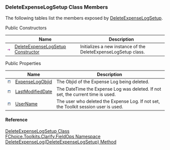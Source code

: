 ﻿### DeleteExpenseLogSetup Class Members

The following tables list the members exposed by [DeleteExpenseLogSetup](FChoice.Toolkits.Clarify~FChoice.Toolkits.Clarify.FieldOps.DeleteExpenseLogSetup.md).

Public Constructors

|   | Name | Description |
| --- | --- | --- |
| ![Public Constructor](dotnetimages/publicConstructor.png) | [DeleteExpenseLogSetup Constructor](FChoice.Toolkits.Clarify~FChoice.Toolkits.Clarify.FieldOps.DeleteExpenseLogSetup~_ctor.md) | Initializes a new instance of the DeleteExpenseLogSetup class.   |



Public Properties

|   | Name | Description |
| --- | --- | --- |
| ![Public Property](dotnetimages/publicProperty.png) | [ExpenseLogObjid](FChoice.Toolkits.Clarify~FChoice.Toolkits.Clarify.FieldOps.DeleteExpenseLogSetup~ExpenseLogObjid.md) | The Objid of the Expense Log being deleted.   |
| ![Public Property](dotnetimages/publicProperty.png) | [LastModifiedDate](FChoice.Toolkits.Clarify~FChoice.Toolkits.Clarify.FieldOps.DeleteExpenseLogSetup~LastModifiedDate.md) | The DateTime the Expense Log was deleted. If not set, the current time is used.   |
| ![Public Property](dotnetimages/publicProperty.png) | [UserName](FChoice.Toolkits.Clarify~FChoice.Toolkits.Clarify.FieldOps.DeleteExpenseLogSetup~UserName.md) | The user who deleted the Expense Log. If not set, the Toolkit session user is used.   |





#### Reference

[DeleteExpenseLogSetup Class](FChoice.Toolkits.Clarify~FChoice.Toolkits.Clarify.FieldOps.DeleteExpenseLogSetup.md)  
[FChoice.Toolkits.Clarify.FieldOps Namespace](FChoice.Toolkits.Clarify~FChoice.Toolkits.Clarify.FieldOps_namespace.md)  
[DeleteExpenseLog(DeleteExpenseLogSetup) Method](FChoice.Toolkits.Clarify~FChoice.Toolkits.Clarify.FieldOps.FieldOpsToolkit~DeleteExpenseLog(DeleteExpenseLogSetup).md)